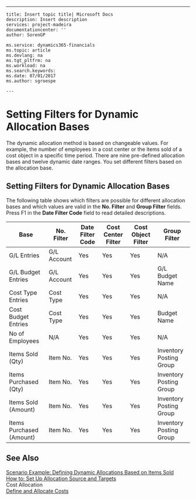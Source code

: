 ---
    title: Insert topic title| Microsoft Docs
    description: Insert description
    services: project-madeira
    documentationcenter: ''
    author: SorenGP

    ms.service: dynamics365-financials
    ms.topic: article
    ms.devlang: na
    ms.tgt_pltfrm: na
    ms.workload: na
    ms.search.keywords:
    ms.date: 07/01/2017
    ms.author: sgroespe

    ---
# Setting Filters for Dynamic Allocation Bases
The dynamic allocation method is based on changeable values. For example, the number of employees in a cost center or the items sold of a cost object in a specific time period. There are nine pre-defined allocation bases and twelve dynamic date ranges. You set different filters based on the allocation base.  
  
## Setting Filters for Dynamic Allocation Bases  
 The following table shows which filters are possible for different allocation bases and which values are valid in the **No. Filter** and **Group Filter** fields. Press F1 in the **Date Filter Code** field to read detailed descriptions.  
  
|**Base**|**No. Filter**|**Date Filter Code**|**Cost Center Filter**|**Cost Object Filter**|**Group Filter**|  
|--------------|----------------------------------------|----------------------------------------------|------------------------------------------------|------------------------------------------------|------------------------------------------|  
|G\/L Entries|G\/L Account|Yes|Yes|Yes|N\/A|  
|G\/L Budget Entries|G\/L Account|Yes|Yes|Yes|G\/L Budget Name|  
|Cost Type Entries|Cost Type|Yes|Yes|Yes|N\/A|  
|Cost Budget Entries|Cost Type|Yes|Yes|Yes|Budget Name|  
|No of Employees|N\/A|Yes|Yes|Yes|N\/A|  
|Items Sold \(Qty\)|Item No.|Yes|Yes|Yes|Inventory Posting Group|  
|Items Purchased \(Qty\)|Item No.|Yes|Yes|Yes|Inventory Posting Group|  
|Items Sold \(Amount\)|Item No.|Yes|Yes|Yes|Inventory Posting Group|  
|Items Purchased \(Amount\)|Item No.|Yes|Yes|Yes|Inventory Posting Group|  
  
## See Also  
 [Scenario Example: Defining Dynamic Allocations Based on Items Sold](../FullExperience/scenario-example-defining-dynamic-allocations-based-on-items-sold.md)   
 [How to: Set Up Allocation Source and Targets](../FullExperience/how-to-set-up-allocation-source-and-targets.md)   
 Cost Allocation   
 [Define and Allocate Costs](../FullExperience/define-and-allocate-costs.md)